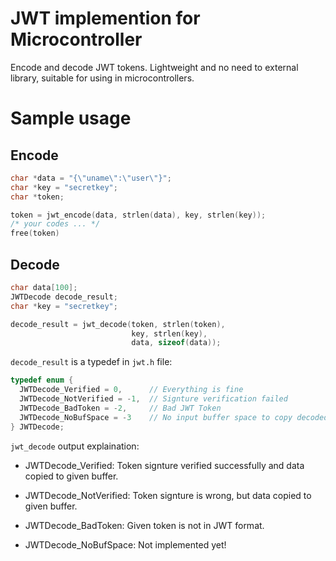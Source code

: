# JWT implemention for Microcontroller
Encode and decode JWT tokens. Lightweight and no need to external library,
suitable for using in microcontrollers.

# Sample usage

## Encode
```c
char *data = "{\"uname\":\"user\"}";
char *key = "secretkey";
char *token;

token = jwt_encode(data, strlen(data), key, strlen(key));
/* your codes ... */
free(token)
```

## Decode
```c
char data[100];
JWTDecode decode_result;
char *key = "secretkey";

decode_result = jwt_decode(token, strlen(token),
                           key, strlen(key),
                           data, sizeof(data));
```

`decode_result` is a typedef in `jwt.h` file:

```c
typedef enum {
  JWTDecode_Verified = 0,      // Everything is fine
  JWTDecode_NotVerified = -1,  // Signture verification failed
  JWTDecode_BadToken = -2,     // Bad JWT Token
  JWTDecode_NoBufSpace = -3    // No input buffer space to copy decoded payload
} JWTDecode;
```

`jwt_decode` output explaination:

* JWTDecode_Verified:
Token signture verified successfully and data copied to given buffer.

* JWTDecode_NotVerified:
Token signture is wrong, but data copied to given buffer.

* JWTDecode_BadToken:
Given token is not in JWT format.

* JWTDecode_NoBufSpace:
Not implemented yet!
